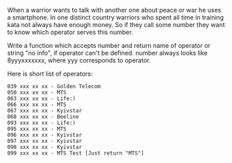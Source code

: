 When a warrior wants to talk with another one about peace or war he uses a smartphone. In one distinct country warriors who spent all time in training kata not always have enough money. So if they call some number they want to know which operator serves this number.

Write a function which accepts number and return name of operator or string "no info", if operator can't be defined. number always looks like 8yyyxxxxxxx, where yyy corresponds to operator.

Here is short list of operators:

    039 xxx xx xx - Golden Telecom
    050 xxx xx xx - MTS
    063 xxx xx xx - Life:)
    066 xxx xx xx - MTS
    067 xxx xx xx - Kyivstar
    068 xxx xx xx - Beeline
    093 xxx xx xx - Life:)
    095 xxx xx xx - MTS
    096 xxx xx xx - Kyivstar
    097 xxx xx xx - Kyivstar
    098 xxx xx xx - Kyivstar
    099 xxx xx xx - MTS Test [Just return "MTS"]

